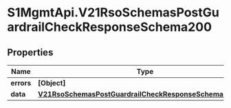 # S1MgmtApi.V21RsoSchemasPostGuardrailCheckResponseSchema200

## Properties
Name | Type | Description | Notes
------------ | ------------- | ------------- | -------------
**errors** | **[Object]** | Errors | [optional] 
**data** | [**V21RsoSchemasPostGuardrailCheckResponseSchema200Data**](V21RsoSchemasPostGuardrailCheckResponseSchema200Data.md) |  | [optional] 


